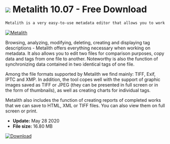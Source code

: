 # ![](https://cdn.softexe.net/static/icon/7/metalith-8780.png) Metalith 10.07 - Free Download

```sh
Metalith is a very easy-to-use metadata editor that allows you to work on multiple files at the same time (processing of entire directories).
```
[![Metalith](https://gallery.dpcdn.pl/imgc/Tools/69113/g_-_420x350_1.5_-_x20160630182617_0.gif)](https://softexe.net/win/multimedia/graphics-design/metalith:hghR.html)

Browsing, analyzing, modifying, deleting, creating and displaying tag descriptions - Metalith offers everything necessary when working on metadata. It also allows you to edit two files for comparison purposes, copy data and tags from one file to another. Noteworthy is also the function of synchronizing data contained in two identical tags of one file.
 
 Among the file formats supported by Metalith we find mainly: TIFF, Exif, IPTC and XMP. In addition, the tool copes well with the support of graphic images saved as TIFF or JPEG (they can be presented in full screen or in the form of thumbnails), as well as creating charts for individual tags.
 
 Metalith also includes the function of creating reports of completed works that we can save to HTML, XML or TIFF files. You can also view them on full screen or print.


- **Update:** May 28 2020
- **File size:** 16.80 MB

[![Download](https://cdn.softexe.net/static/img/download.png)](https://softexe.net/win/multimedia/graphics-design/metalith:hghR.html)

